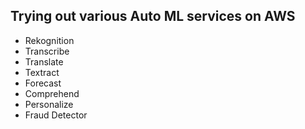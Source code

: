 ## Trying out various Auto ML services on AWS 

* Rekognition
* Transcribe
* Translate
* Textract
* Forecast
* Comprehend
* Personalize
* Fraud Detector
